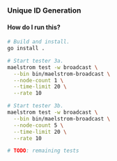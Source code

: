 ### Unique ID Generation

#### How do I run this?

```bash
# Build and install.
go install .

# Start tester 3a.
maelstrom test -w broadcast \
  --bin bin/maelstrom-broadcast \
  --node-count 1 \
  --time-limit 20 \
  --rate 10

# Start tester 3b.
maelstrom test -w broadcast \
  --bin bin/maelstrom-broadcast \
  --node-count 5 \
  --time-limit 20 \
  --rate 10

# TODO: remaining tests
```
